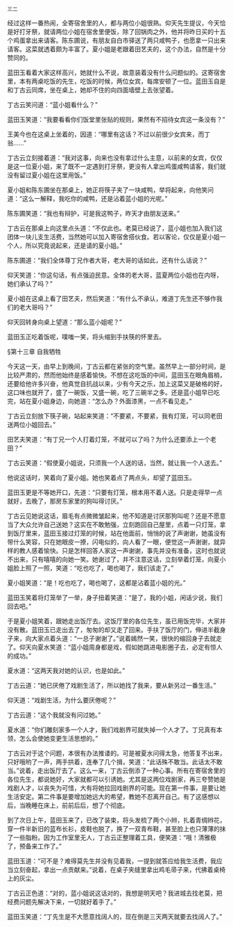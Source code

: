     三二 

   经过这样一番热闹，全寄宿舍里的人，都与两位小姐很熟。仰天先生提议，今天恰是好打牙祭，就请两位小姐在宿舍里便饭，除了回锅肉之外，他并将昨日买的十五个鸡蛋拿出来请客。陈东圃说，有朋友自白市驿送了两只咸鸭子，也愿拿一只出来请客。这菜就透着颇为丰富了。夏小姐是老跟着田艺夫的，这个办法，自然是十分赞同的。

   蓝田玉看着大家这样高兴，她就什么不说，故意装着没有什么问题似的。这寄宿舍里，本有两桌吃饭的先生，吃饭的时候，两位女宾，每席安顿了一位。蓝田玉自是和丁古云同席，坐在桌上，她却不住的向四面墙壁上去张望着。

   丁古云笑问道：“蓝小姐看什么？”

   蓝田玉笑道：“我要看看你们饭堂里张贴的规则，果然有不招待女宾这一条没有？”

   王美今也在这桌上坐着的，因道：“哪里有这话？不过以前很少女宾来，而丁翁……”

   丁古云立刻接着道：“我对这事，向来也没有拿过什么主意，以前来的女宾，仅仅是这一位夏小姐，来了既不一定遇到打牙祭，更没有人拿出鸡蛋咸鸭请客，我们就没有留过夏小姐在这里用饭。”

   夏小姐和陈东圃坐在那桌上，她正将筷子夹了一块咸鸭，举将起来，向他笑问道：“这么一解释，我吃你的咸鸭，还是沾着蓝小姐的光呢。”

   陈东圃笑道：“我也有辩护，可是我这鸭子，昨天才由朋友送来。”

   丁古云在那桌上向这里点头道：“不仅此也。老莫已经说了，蓝小姐也加入我们这团体一块儿支生活费，当然她可以加入寄宿舍搭伙食。若以客论，仅仅是夏小姐一个人，所以究竟说起来，还是请的夏小姐。”

   陈东圃道：“我们全体尊丁兄作者大哥，老大哥的话如此，还有什么话说？”

   仰天笑道：“你这句话，有点强迫民意。全体的老大哥，蓝夏两位小姐也在内呀，她们承认了吗？”

   夏小姐在这桌上看了田艺夫，然后笑道：“有什么不承认，难道丁先生还不够作我们的老大哥吗？”

   仰天回转身向桌上望道：“那么蓝小姐呢？”

   蓝田玉正吃着饭呢，噗嗤一笑，将头缩到手扶筷的怀里去。

   §第十三章 自我牺牲

   今天这一天，由早上到晚间，丁古云都在紧张的空气里。虽然早上一部分时间，是比较严肃的，然而他始终是感着愉快。不想在这吃饭的中间，蓝田玉在眼角眉梢，还要给他许多兴奋，他真觉自抗战以来，少有今天之乐，加上这菜又是破格的好，这口味也就开了，盛了一碗饭，又盛一碗，吃了三碗半之多。还是蓝小姐早已吃完，站在夏小姐身边，向她道：“怎么办？外面漆黑，一点不看见走。”

   丁古云立刻放下筷子碗，站起来笑道：“不要紧，不要紧，我有灯笼，可以同老田送两位小姐回去。”

   田艺夫笑道：“有丁兄一个人打着灯笼，不就可以了吗？为什么还要添上一个老田？”

   丁古云笑道：“假使夏小姐说，只须我一个人送的话，当然，就让我一个人送去。”

   他说这话时，笑着向了夏小姐。她也笑着点了两点头，却望了蓝田玉。

   蓝田玉更是不等她开口，先道：“只要有灯笼，根本用不着人送。只是走得早一点就好，去晚了，那房东家里的狗叫得讨厌。”

   丁古云见她说这话，眉毛有点微微皱起来，他不知道是讨厌那狗叫呢？还是不愿意当了大众允许自己送她？这实在不敢勉强，立刻跑回自己屋里，点着一只灯笼，拿到饭厅里来，蓝田玉接过灯笼的时候，站在他面前，悄悄的说了声谢谢，她虽没有带什么笑容，只在她眼皮一撩，闪电似的，向人看了一眼，便觉这一声谢谢，就异样的教人感着愉快。只是怎样回答人家这一声谢谢，事先并没有准备，这时也就说不出来，只有嘻嘻的向她一笑。她谢过了，并不注意这话，立刻举着灯笼，向夏小姐脸上照了一照，笑道：“吃也吃了，喝也喝了，我们该走了。”

   夏小姐笑道：“是！吃也吃了，喝也喝了，这都是沾着蓝小姐的光。”

   蓝田玉笑着将灯笼举了一举，身子扭着笑道：“是了，我的小姐，闲话少说，我们回去吧。”

   于是夏小姐笑着，跟她走出饭厅去。这饭厅里的各位先生，虽已用饭完毕，大家并没有散。蓝田玉已走出去了，匆匆的却又走了回来。手扶了饭厅的门，伸进半截身子来，向大家点着头道：“一总子谢谢了。”说着嫣然一笑，很快的缩回身子去就走了。仰天向夏水笑道：“蓝小姐周身都是戏，假如她跳进电影圈子去，必定有惊人的成功。”

   夏水道：“这两天我对她的认识，也是如此。”

   丁古云道：“她已厌倦了戏剧生活了，所以她找了我来，要从新另过一番生活。”

   仰天道：“戏剧生活，为什么要厌倦呢？”

   丁古云道：“这个我就没有问过她。”

   夏水道：“你们雕刻家多一个人才，我们戏剧界可就失掉一个人才了。丁兄真有本领，怎么会使她变更生活思想的。”

   丁古云对于这个问题，本很有办法推诿的。可是被夏水问得太急，他答复不出来，只好哦哟了一声，两手拱着，连奉了几个揖，笑道：“此话殊不敢当。此话太不敢当。”说着，走出饭厅去了。这么一来，丁古云倒添了一种心事。所有在寄宿舍里的各位先生，都说她好，大家就都可以引诱她。尤其是这两位戏剧家，再三夸赞她是戏剧人才，以丧失为可惜，大有将她拉回戏剧界的可能。现在第一件事，是要让她生活安定。第二件事是要增加她远大的希望，教她不忍离开自己。有了这感想以后，当晚睡在床上，前前后后，想了个彻底。

   到了次日上午，蓝田玉来了，已改了装束，将头发梳了两个小辫，扎着青绸辫花，穿一件半新旧的蓝布长衫，皮鞋也脱了，换了一双青布鞋，甚至脸上也只薄薄的抹了一些脂粉。因为工作室里无人，丁古云正整理着工具，便笑道：“哦！清雅极了，预备来工作了。”

   蓝田玉道：“可不是？难得莫先生并没有见着我，一提到就答应给我生活费，我应当立刻奋起，拿出一点贡献来。”说着，在桌子夹缝里拿出鸡毛帚子来，代拂着桌椅上的灰尘。

   丁古云正色道：“对的，蓝小姐说这话对的，我想是明天吧？我进城去找老莫，把经费问题先解决下来，一切就好着手了。”

   蓝田玉笑道：“丁先生是不大愿意找阔人的，现在倒是三天两天就要去找阔人了。”

